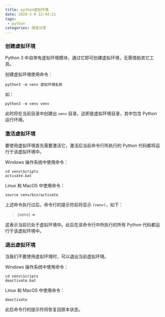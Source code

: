 ```yaml
---
title: python虚拟环境
date: 2020-3-9 22:44:21
tags:
 - python
categories: 随笔分享
---
```


### 创建虚拟环境

Python 3 中自带有虚拟环境模块，通过它即可创建虚拟环境，无需借助其它工具。

创建虚拟环境使用命令：

```shell
python3 -m venv 虚拟环境名称
```

如：

```shell
python3 -m venv venv
```

此时将在当前目录中创建出 `venv` 目录，这即是虚拟环境目录，其中包含 Python 运行环境。

### 激活虚拟环境

要使用虚拟环境首先需要激活它，激活后当前命令行所执行的 Python 代码都将运行于该虚拟环境中。

Windows 操作系统中使用命令：

```shell
cd venv\Scripts
activate.bat
```

Linux 和 MacOS 中使用命令：

```shell
source venv/bin/activate
```

上述命令执行过后，命令行的提示符前将显示 `(venv)`，如下：

> (venv) ➜

这表示当前已处于虚拟环境中。此后在该命令行中所执行的所有 Python 代码都运行于该虚拟环境中。

### 退出虚拟环境

当我们不要使用虚拟环境时，可以退出当前虚拟环境。

Windows 操作系统中使用命令：

```shell
cd venv\Scripts
deactivate.bat
```

Linux 和 MacOS 中使用命令：

```shell
deactivate
```

此后命令行的提示符将恢复回原本状态。